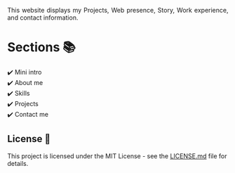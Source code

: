 <p align="justify">This website displays my Projects, Web presence, Story, Work experience, and contact information.</p>


# Sections 📚

✔️ Mini intro\
✔️ About me \
✔️ Skills\
✔️ Projects\
✔️ Contact me


## License 📄
This project is licensed under the MIT License - see the [LICENSE.md](./LICENSE) file for details.




